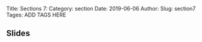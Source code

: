 Title: Sections 7:
Category: section
Date: 2019-06-06
Author: 
Slug: section7
Tages: ADD TAGS HERE


## Slides